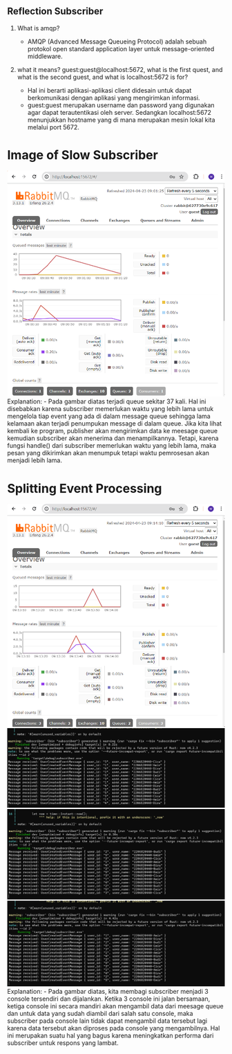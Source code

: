 ## Reflection Subscriber
1. What is amqp?
    - AMQP (Advanced Message Queueing Protocol) adalah sebuah protokol open standard application layer untuk message-oriented middleware. 

1. what it means? guest:guest@localhost:5672, what is the first quest, and what is the second guest, and what is localhost:5672 is for?
    - Hal ini berarti aplikasi-aplikasi client didesain untuk dapat berkomunikasi dengan aplikasi yang mengirimkan informasi. 
    - guest:guest merupakan username dan password yang digunakan agar dapat terautentikasi oleh server. Sedangkan localhost:5672 menunjukkan hostname yang di mana merupakan mesin lokal kita melalui port 5672.

# Image of Slow Subscriber
![Pic Slow](image.png)
Explanation:
    -  Pada gambar diatas terjadi queue sekitar 37 kali. Hal ini disebabkan karena subscriber memerlukan waktu yang lebih lama untuk mengelola tiap event yang ada di dalam message queue sehingga lama kelamaan akan terjadi penumpukan message di dalam queue. Jika kita lihat kembali ke program,  publisher akan mengirimkan data ke meesage queue kemudian subscriber akan menerima dan menampilkannya. Tetapi, karena fungsi handle() dari subscriber memerlukan waktu yang lebih lama, maka pesan yang dikirimkan akan menumpuk tetapi waktu pemrosesan akan menjadi lebih lama.

# Splitting Event Processing
![Versi Graph](image-4.png)
![1](image-1.png)
![2](image-2.png)
![3](image-3.png)
Explanation:
    - Pada gambar diatas, kita membagi subscriber menjadi 3 console tersendiri dan dijalankan. Ketika 3 console ini jalan bersamaan, ketiga console ini secara mandiri akan mengambil data dari meesage queue dan untuk data yang sudah diambil dari salah satu console, maka subscriber pada console lain tidak dapat mengambil data tersebut lagi karena data tersebut akan diproses pada console yang mengambilnya. Hal ini merupakan suatu hal yang bagus karena meningkatkan performa dari subscriber untuk respons yang lambat.
